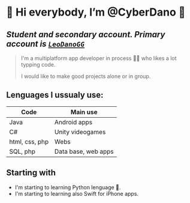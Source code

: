 # :space_invader:	Hi everybody, I’m @CyberDano :space_invader:	
*Student and secondary account. Primary account is <a href="https://github.com/LeoDanoGG" target="_blank">`LeoDanoGG`</a>*
---
>I'm a multiplatform app developer in process 👨‍🎓 who likes a lot typping code.
>
>I would like to make good projects alone or in group.
## Lenguages I ussualy use:
|Code|Main use|
|---|---|
|Java|Android apps|
|C#|Unity videogames|
|html, css, php|Webs|
|SQL, php|Data base, web apps|
## Starting with
- I'm starting to learning Python lenguage 🐍.
- I'm starting to learning also Swift for iPhone apps.
